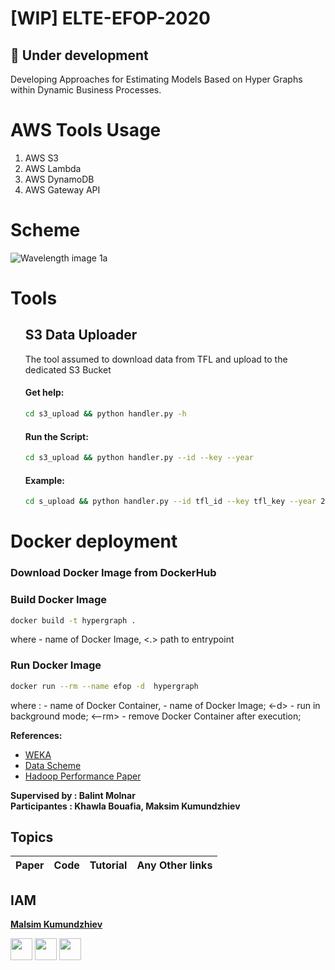 # [WIP] ELTE-EFOP-2020
## :rotating_light: Under development
Developing Approaches for Estimating Models Based on Hyper Graphs within Dynamic Business Processes.

# AWS Tools Usage
1. AWS S3
2. AWS Lambda
3. AWS DynamoDB
4. AWS Gateway API 

# Scheme
![Wavelength image 1a](https://user-images.githubusercontent.com/37558223/78239597-2fb25700-74de-11ea-91fe-aaff905759b2.png)


# Tools
<ul>
<h2>S3 Data Uploader</h2>
The tool assumed to download data from TFL and upload to the dedicated S3 Bucket

#### Get help: 
````bash
cd s3_upload && python handler.py -h   
````
#### Run the Script: 
````bash
cd s3_upload && python handler.py --id --key --year  
````
#### Example: 
````bash
cd s_upload && python handler.py --id tfl_id --key tfl_key --year 2020  
````
</ul>

# Docker deployment
### Download Docker Image from DockerHub

### Build Docker Image
```bash
docker build -t hypergraph .
```
where <t> - name of Docker Image,  <.> path to entrypoint

### Run Docker Image <Container>
```bash
docker run --rm --name efop -d  hypergraph
```
where : 
<name>  -  name of Docker Container,
<hypergraph> - name of Docker Image;
<-d> - run in background mode;
<--rm> - remove Docker Container after execution;





<b>References:</b><br>
<ul>
<li><a href="https://machinelearningmastery.com/estimate-performance-machine-learning-algorithms-weka/">WEKA</a></li>
  <li><a href="https://drive.google.com/file/d/1Bo1c6BJNfdim81CWp7VbqLNkP3RAawGk/view?ts=5e55708d">Data Scheme</a></li>
  <li><a href="https://www.researchgate.net/publication/273462758_Hadoop_Performance_Modeling_for_Job_Estimation_and_Resource_Provisioning">Hadoop Performance Paper</a></li>
</ul>


<b>Supervised by : Balint Molnar</b><br>
<b>Participantes : Khawla Bouafia, Maksim Kumundzhiev</b>


## Topics
|Paper|Code|Tutorial|Any Other links|
|-----|----|--------|---------------|


## IAM

**[Malsim Kumundzhiev](https://github.com/KumundzhievMaxim)**

[<img src="http://i.imgur.com/0o48UoR.png" width="35">](https://github.com/KumundzhievMaxim)             [<img src="https://i.imgur.com/0IdggSZ.png" width="35">](https://www.linkedin.com/in/maksim-kumundzhiev/)             [<img src="https://loading.io/s/icon/vzeour.svg" width="35">](https://www.kaggle.com/maximkumundzhiev)               
